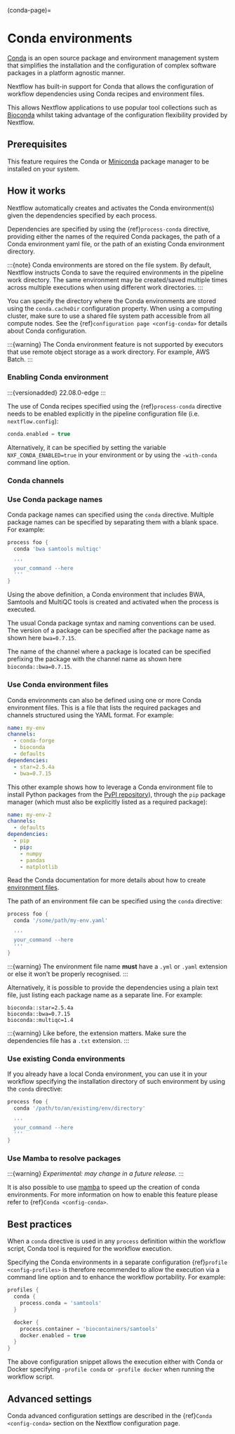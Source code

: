 (conda-page)=

# Conda environments

[Conda](https://conda.io/) is an open source package and environment management system that simplifies the installation and the configuration of complex software packages in a platform agnostic manner.

Nextflow has built-in support for Conda that allows the configuration of workflow dependencies using Conda recipes and environment files.

This allows Nextflow applications to use popular tool collections such as [Bioconda](https://bioconda.github.io) whilst taking advantage of the configuration flexibility provided by Nextflow.

## Prerequisites

This feature requires the Conda or [Miniconda](https://conda.io/miniconda.html) package manager to be installed on your system.

## How it works

Nextflow automatically creates and activates the Conda environment(s) given the dependencies specified by each process.

Dependencies are specified by using the {ref}`process-conda` directive, providing either the names of the required Conda packages, the path of a Conda environment yaml file, or the path of an existing Conda environment directory.

:::{note}
Conda environments are stored on the file system. By default, Nextflow instructs Conda to save the required environments in the pipeline work directory. The same environment may be created/saved multiple times across multiple executions when using different work directories.
:::

You can specify the directory where the Conda environments are stored using the `conda.cacheDir` configuration property. When using a computing cluster, make sure to use a shared file system path accessible from all compute nodes. See the {ref}`configuration page <config-conda>` for details about Conda configuration. 

:::{warning}
The Conda environment feature is not supported by executors that use remote object storage as a work directory. For example, AWS Batch.
:::

### Enabling Conda environment

:::{versionadded} 22.08.0-edge
:::

The use of Conda recipes specified using the {ref}`process-conda` directive needs to be enabled explicitly in the pipeline configuration file (i.e. `nextflow.config`):

```groovy
conda.enabled = true
```

Alternatively, it can be specified by setting the variable `NXF_CONDA_ENABLED=true` in your environment or by using the `-with-conda` command line option.

### Conda channels


### Use Conda package names

Conda package names can specified using the `conda` directive. Multiple package names can be specified by separating them with a blank space. For example:

```groovy
process foo {
  conda 'bwa samtools multiqc'

  '''
  your_command --here
  '''
}
```

Using the above definition, a Conda environment that includes BWA, Samtools and MultiQC tools is created and activated when the process is executed.

The usual Conda package syntax and naming conventions can be used. The version of a package can be specified after the package name as shown here `bwa=0.7.15`.

The name of the channel where a package is located can be specified prefixing the package with the channel name as shown here `bioconda::bwa=0.7.15`.

### Use Conda environment files

Conda environments can also be defined using one or more Conda environment files. This is a file that lists the required packages and channels structured using the YAML format. For example:

```yaml
name: my-env
channels:
  - conda-forge
  - bioconda
  - defaults
dependencies:
  - star=2.5.4a
  - bwa=0.7.15
```

This other example shows how to leverage a Conda environment file to install Python packages from the [PyPI repository](https://pypi.org/)), through the `pip` package manager (which must also be explicitly listed as a required package):

```yaml
name: my-env-2
channels:
  - defaults
dependencies:
  - pip
  - pip:
    - numpy
    - pandas
    - matplotlib
```

Read the Conda documentation for more details about how to create [environment files](https://conda.io/docs/user-guide/tasks/manage-environments.html#creating-an-environment-file-manually).

The path of an environment file can be specified using the `conda` directive:

```groovy
process foo {
  conda '/some/path/my-env.yaml'

  '''
  your_command --here
  '''
}
```

:::{warning}
The environment file name **must** have a `.yml` or `.yaml` extension or else it won't be properly recognised.
:::

Alternatively, it is possible to provide the dependencies using a plain text file, just listing each package name as a separate line. For example:

```
bioconda::star=2.5.4a
bioconda::bwa=0.7.15
bioconda::multiqc=1.4
```

:::{warning}
Like before, the extension matters. Make sure the dependencies file has a `.txt` extension.
:::

### Use existing Conda environments

If you already have a local Conda environment, you can use it in your workflow specifying the installation directory of such environment by using the `conda` directive:

```groovy
process foo {
  conda '/path/to/an/existing/env/directory'

  '''
  your_command --here
  '''
}
```

### Use Mamba to resolve packages

:::{warning} *Experimental: may change in a future release.*
:::

It is also possible to use [mamba](https://github.com/mamba-org/mamba) to speed up the creation of conda environments. For more information on how to enable this feature please refer to {ref}`Conda <config-conda>`.

## Best practices

When a `conda` directive is used in any `process` definition within the workflow script, Conda tool is required for the workflow execution.

Specifying the Conda environments in a separate configuration {ref}`profile <config-profiles>` is therefore recommended to allow the execution via a command line option and to enhance the workflow portability. For example:

```groovy
profiles {
  conda {
    process.conda = 'samtools'
  }

  docker {
    process.container = 'biocontainers/samtools'
    docker.enabled = true
  }
}
```

The above configuration snippet allows the execution either with Conda or Docker specifying `-profile conda` or `-profile docker` when running the workflow script.

## Advanced settings

Conda advanced configuration settings are described in the {ref}`Conda <config-conda>` section on the Nextflow configuration page.
